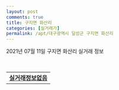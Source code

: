 ```yaml
---
layout: post
comments: true
title: 구지면 화산리
categories: [실거래가]
permalink: /apt/대구광역시 달성군 구지면 화산리
---
```


2021년 07월 11일 구지면 화산리 실거래 정보

<script type="text/javascript">
  google.charts.load('current', {'packages':['corechart']});
  google.charts.setOnLoadCallback(drawChart);

  function drawChart() {
    var data = google.visualization.arrayToDataTable([['거래일', '매매', '전월세', '전매'], ['20-07', 0, 0, 3], ['20-08', 0, 0, 9], ['20-09', 0, 3, 10], ['20-10', 1, 11, 29], ['20-11', 1, 17, 22], ['20-12', 0, 15, 38], ['21-01', 2, 17, 26], ['21-02', 1, 17, 20], ['21-03', 2, 12, 7], ['21-04', 8, 9, 12], ['21-05', 6, 10, 0], ['21-06', 1, 6, 0]]);

    var options = {
      title: '최근 1년간 유형별 거래량 추이',
      legend: { position: 'bottom' }
    };

    var chart = new google.visualization.LineChart(document.getElementById('columnchart_material'));
    chart.draw(data, (options));년간 
  }
</script>

<div id="columnchart_material" style="width: 95%; margin-left: -35px; display: block"></div>
<br>
<table>
  <tr>
    <td colspan="4" style="font-weight: bold;"><a href="https://search.naver.com/search.naver?query=구지면 화산리 실거래정보없음">실거래정보없음</a></td>
  </tr>
    
</table>
    